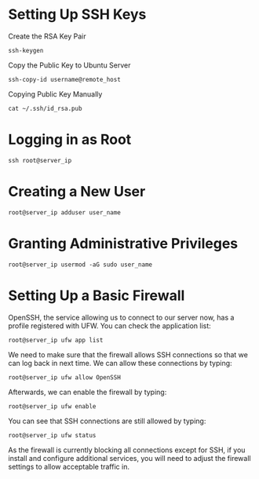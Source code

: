 # Setting Up SSH Keys

Create the RSA Key Pair

```
ssh-keygen
```

Copy the Public Key to Ubuntu Server

```
ssh-copy-id username@remote_host
```

Copying Public Key Manually

```
cat ~/.ssh/id_rsa.pub
```

# Logging in as Root

```
ssh root@server_ip
```

# Creating a New User

```console
root@server_ip adduser user_name
```

# Granting Administrative Privileges

```console
root@server_ip usermod -aG sudo user_name
```

# Setting Up a Basic Firewall

OpenSSH, the service allowing us to connect to our server now, has a profile registered with UFW. You can check the application list:

```console
root@server_ip ufw app list
```

We need to make sure that the firewall allows SSH connections so that we can log back in next time. We can allow these connections by typing:

```console
root@server_ip ufw allow OpenSSH
```

Afterwards, we can enable the firewall by typing:

```console
root@server_ip ufw enable
```

You can see that SSH connections are still allowed by typing:


```console
root@server_ip ufw status
```

As the firewall is currently blocking all connections except for SSH, if you install and configure additional services, you will need to adjust the firewall settings to allow acceptable traffic in.

